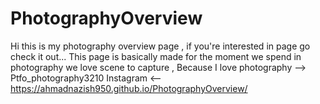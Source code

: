 # PhotographyOverview
Hi this is my photography overview page , if you're interested in page go check it out...
This page is basically made for the moment we spend in photography we love scene to capture , Because I love photography
--> Ptfo_photography3210 Instagram <--
https://ahmadnazish950.github.io/PhotographyOverview/
